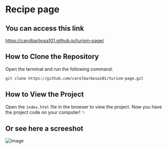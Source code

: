 # Recipe page
## You can access this link
https://carolbarbosa101.github.io/turism-page/
## How to Clone the Repository
Open the terminal and run the following command:
```sh
git clone https://github.com/carolbarbosa101/turism-page.git
```
## How to View the Project
Open the `index.html` file in the browser to view the project.
Now you have the project code on your computer! ✨

## Or see here a screeshot
![Image](https://github.com/user-attachments/assets/91dde803-bfd4-4ced-a50a-59d08a28b927)
